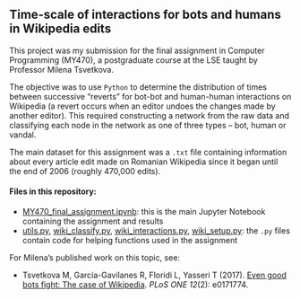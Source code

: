 ## Time-scale of interactions for bots and humans in Wikipedia edits

This project was my submission for the final assignment in Computer Programming (MY470), a postgraduate course at the LSE taught by Professor Milena Tsvetkova.

The objective was to use `Python` to determine the distribution of times between successive “reverts” for bot-bot and human-human interactions on Wikipedia (a revert occurs when an editor undoes the changes made by another editor). This required constructing a network from the raw data and classifying each node in the network as one of three types &ndash; bot, human or vandal. 

The main dataset for this assignment was a `.txt` file containing information about every article edit made on Romanian Wikipedia since it began until the end of 2006 (roughly 470,000 edits). 

#### Files in this repository:
-	[MY470_final_assignment.ipynb](MY470_final_assignment.ipynb): this is the main Jupyter Notebook containing the assignment and results
-	[utils.py](utils.py), [wiki_classify.py](wiki_classify.py), [wiki_interactions.py](wiki_interactions.py), [wiki_setup.py](wiki_setup.py): the `.py` files contain code for helping functions used in the assignment

For Milena’s published work on this topic, see:  
- Tsvetkova M, García-Gavilanes R, Floridi L, Yasseri T (2017). [Even good bots fight: The case of Wikipedia](https://doi.org/10.1371/journal.pone.0171774). _PLoS ONE 12_(2): e0171774.

